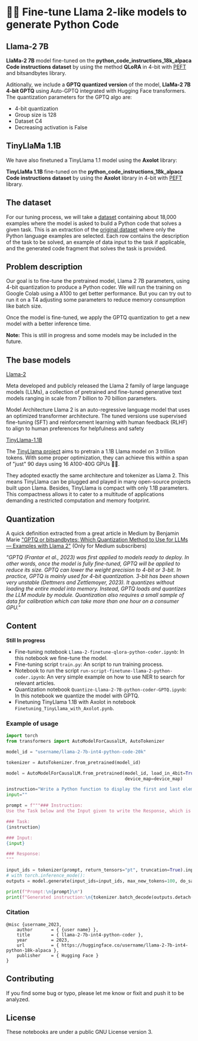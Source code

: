 # 👩‍💻 Fine-tune Llama 2-like models to generate Python Code

## Llama-2 7B

**LlaMa-2 7B** model fine-tuned on the **python_code_instructions_18k_alpaca Code instructions dataset** by using the method **QLoRA** in 4-bit with [PEFT](https://github.com/huggingface/peft) and bitsandbytes library.

Aditionally, we include a **GPTQ quantized version** of the model, **LlaMa-2 7B 4-bit GPTQ** using Auto-GPTQ integrated with Hugging Face transformers.
The quantization parameters for the GPTQ algo are:

- 4-bit quantization
- Group size is 128
- Dataset C4
- Decreasing activation is False

## TinyLlaMa 1.1B

We have also finetuned a TinyLlama 1.1 model using the **Axolot** library:

**TinyLlaMa 1.1B** fine-tuned on the **python_code_instructions_18k_alpaca Code instructions dataset** by using the **Axolot** library in 4-bit with [PEFT](https://github.com/huggingface/peft) library.

## The dataset

For our tuning process, we will take a [dataset](https://huggingface.co/datasets/iamtarun/python_code_instructions_18k_alpaca) containing about 18,000 examples where the model is asked to build a Python code that solves a given task.
This is an extraction of the [original dataset](https://huggingface.co/datasets/sahil2801/code_instructions_120k) where only the Python language examples are selected. Each row contains the description of the task to be solved, an example of data input to the task if applicable, and the generated code fragment that solves the task is provided.

## Problem description

Our goal is to fine-tune the pretrained model, Llama 2 7B parameters, using 4-bit quantization to produce a Python coder. We will run the training on Google Colab using a A100 to get better performance. But you can try out to run it on a T4 adjusting some parameters to reduce memory consumption like batch size.

Once the model is fine-tuned, we apply the GPTQ quantization to get a new model with a better inference time.

**Note:** This is still in progress and some models may be included in the future.

## The base models

[Llama-2](https://huggingface.co/meta-llama/Llama-2-7b)

Meta developed and publicly released the Llama 2 family of large language models (LLMs), a collection of pretrained and fine-tuned generative text models ranging in scale from 7 billion to 70 billion parameters.

Model Architecture Llama 2 is an auto-regressive language model that uses an optimized transformer architecture. The tuned versions use supervised fine-tuning (SFT) and reinforcement learning with human feedback (RLHF) to align to human preferences for helpfulness and safety

[TinyLlama-1.1B](https://huggingface.co/TinyLlama/TinyLlama-1.1B-intermediate-step-1431k-3T)

The [TinyLlama project](https://github.com/jzhang38/TinyLlama) aims to pretrain a 1.1B Llama model on 3 trillion tokens. With some proper optimization, they can achieve this within a span of "just" 90 days using 16 A100-40G GPUs 🚀🚀.

They adopted exactly the same architecture and tokenizer as Llama 2. This means TinyLlama can be plugged and played in many open-source projects built upon Llama. Besides, TinyLlama is compact with only 1.1B parameters. This compactness allows it to cater to a multitude of applications demanding a restricted computation and memory footprint.

## Quantization

A quick definition extracted from a great article in Medium by Benjamin Marie ["GPTQ or bitsandbytes: Which Quantization Method to Use for LLMs — Examples with Llama 2"](https://medium.com/towards-data-science/gptq-or-bitsandbytes-which-quantization-method-to-use-for-llms-examples-with-llama-2-f79bc03046dc) (Only for Medium subscribers)

_"GPTQ (Frantar et al., 2023) was first applied to models ready to deploy. In other words, once the model is fully fine-tuned, GPTQ will be applied to reduce its size. GPTQ can lower the weight precision to 4-bit or 3-bit.
In practice, GPTQ is mainly used for 4-bit quantization. 3-bit has been shown very unstable (Dettmers and Zettlemoyer, 2023). It quantizes without loading the entire model into memory. Instead, GPTQ loads and quantizes the LLM module by module.
Quantization also requires a small sample of data for calibration which can take more than one hour on a consumer GPU."_

## Content

**Still In progress**

- Fine-tuning notebook `Llama-2-finetune-qlora-python-coder.ipynb`: In this notebook we fine-tune the model.
- Fine-tuning script `train.py`: An script to run training process.
- Notebook to run the script `run-script-finetune-llama-2-python-coder.ipynb`: An very simple example on how to use NER to search for relevant articles.
- Quantization notebook `Quantize-Llama-2-7B-python-coder-GPTQ.ipynb`: In this notebook we quantize the model with GPTQ.
- Finetuning TinyLlama 1.1B with Axolot in notebook `Finetuning_TinyLlama_with_Axolot.pynb`.

### Example of usage

```py
import torch
from transformers import AutoModelForCausalLM, AutoTokenizer

model_id = "username/llama-2-7b-int4-python-code-20k"

tokenizer = AutoTokenizer.from_pretrained(model_id)

model = AutoModelForCausalLM.from_pretrained(model_id, load_in_4bit=True, torch_dtype=torch.float16,
                                             device_map=device_map)

instruction="Write a Python function to display the first and last elements of a list."
input=""

prompt = f"""### Instruction:
Use the Task below and the Input given to write the Response, which is a programming code that can solve the Task.

### Task:
{instruction}

### Input:
{input}

### Response:
"""

input_ids = tokenizer(prompt, return_tensors="pt", truncation=True).input_ids.cuda()
# with torch.inference_mode():
outputs = model.generate(input_ids=input_ids, max_new_tokens=100, do_sample=True, top_p=0.9,temperature=0.3)

print(f"Prompt:\n{prompt}\n")
print(f"Generated instruction:\n{tokenizer.batch_decode(outputs.detach().cpu().numpy(), skip_special_tokens=True)[0][len(prompt):]}")

```

### Citation

```
@misc {username_2023,
	author       = { {user name} },
	title        = { llama-2-7b-int4-python-coder },
	year         = 2023,
	url          = { https://huggingface.co/username/llama-2-7b-int4-python-18k-alpaca },
	publisher    = { Hugging Face }
}
```

## Contributing

If you find some bug or typo, please let me know or fixit and push it to be analyzed.

## License

These notebooks are under a public GNU License version 3.
